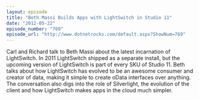 ```yaml
---
layout: episode
title: "Beth Massi Builds Apps with LightSwitch in Studio 11"
date: "2012-05-22"
episode_number: "769"
episode_url: "http://www.dotnetrocks.com/default.aspx?ShowNum=769"
---
```


Carl and Richard talk to Beth Massi about the latest incarnation of LightSwitch. In 2011 LightSwitch shipped as a separate install, but the upcoming version of LightSwitch is part of every SKU of Studio 11. Beth talks about how LightSwitch has evolved to be an awesome consumer and creator of data, making it simple to create oData interfaces over anything. The conversation also digs into the role of Silverlight, the evolution of the client and how LightSwitch makes apps in the cloud much simpler.
